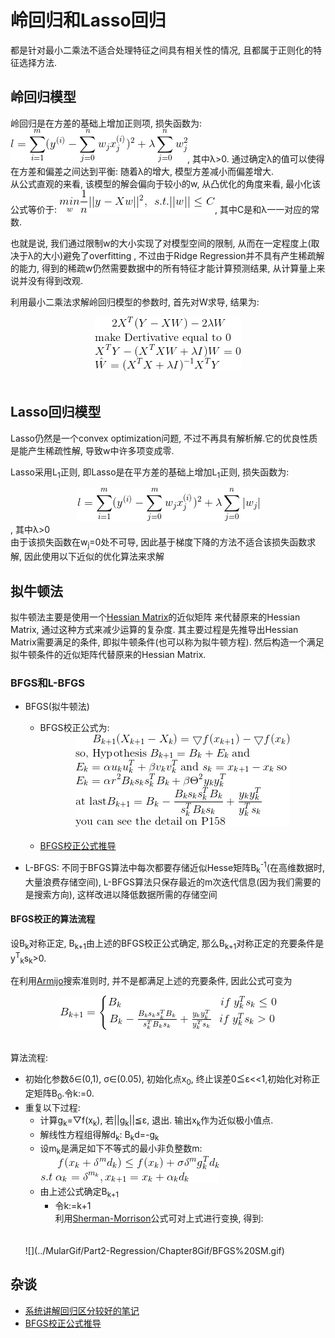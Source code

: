 # 岭回归和Lasso回归

都是针对最小二乘法不适合处理特征之间具有相关性的情况, 且都属于正则化的特征选择方法.

## 岭回归模型

岭回归是在方差的基础上增加正则项, 损失函数为: ![](../MularGif/Part2-Regression/Chapter8Gif/RidgeRegression.gif), 其中λ>0.
通过确定λ的值可以使得在方差和偏差之间达到平衡: 随着λ的增大, 模型方差减小而偏差增大.
<br>从公式直观的来看, 该模型的解会偏向于较小的w, 从凸优化的角度来看, 最小化该公式等价于: 
![](../MularGif/Part2-Regression/Chapter8Gif/RegularizerThought.gif), 其中C是和λ一一对应的常数.

也就是说, 我们通过限制w的大小实现了对模型空间的限制, 从而在一定程度上(取决于λ的大小)避免了overfitting
, 不过由于Ridge Regression并不具有产生稀疏解的能力, 得到的稀疏w仍然需要数据中的所有特征才能计算预测结果, 
从计算量上来说并没有得到改观.

利用最小二乘法求解岭回归模型的参数时, 首先对W求导, 结果为: 
<br><center>![](../MularGif/Part2-Regression/Chapter8Gif/RidgeRegressionWeight.gif)</center></br>


## Lasso回归模型
Lasso仍然是一个convex optimization问题, 不过不再具有解析解.它的优良性质是能产生稀疏性解, 导致w中许多项变成零.


Lasso采用L<sub>1</sub>正则, 即Lasso是在平方差的基础上增加L<sub>1</sub>正则, 损失函数为:
<br><center>![](../MularGif/Part2-Regression/Chapter8Gif/Lasso.gif)</center>, 其中λ>0</br>
由于该损失函数在w<sub>j</sub>=0处不可导, 因此基于梯度下降的方法不适合该损失函数求解, 
因此使用以下近似的优化算法来求解


## 拟牛顿法

拟牛顿法主要是使用一个[Hessian Matrix](https://blog.csdn.net/caimouse/article/details/60465975)的近似矩阵
来代替原来的Hessian Matrix, 通过这种方式来减少运算的复杂度. 其主要过程是先推导出Hessian Matrix需要满足的条件, 
即拟牛顿条件(也可以称为拟牛顿方程). 然后构造一个满足拟牛顿条件的近似矩阵代替原来的Hessian Matrix.

### BFGS和L-BFGS

- BFGS(拟牛顿法)
    - BFGS校正公式为: <br><center>![](../MularGif/Part2-Regression/Chapter8Gif/BFGS.gif)</center></br>
    - [BFGS校正公式推导](https://www.cnblogs.com/liuwu265/p/4714396.html)
    
- L-BFGS: 不同于BFGS算法中每次都要存储近似Hesse矩阵B<sub>k</sub><sup>-1</sup>(在高维数据时, 大量浪费存储空间), 
L-BFGS算法只保存最近的m次迭代信息(因为我们需要的是搜索方向), 这样改进以降低数据所需的存储空间

#### BFGS校正的算法流程

设B<sub>k</sub>对称正定, B<sub>k+1</sub>由上述的BFGS校正公式确定, 那么B<sub>k+1</sub>对称正定的充要条件是
y<sup>T</sup><sub>k</sub>s<sub>k</sub>>0.

在利用[Armijo](https://baike.baidu.com/item/Armijo%E6%9D%A1%E4%BB%B6/3549086)搜索准则时, 并不是都满足上述的充要条件,
 因此公式可变为
 <br><center>![](../MularGif/Part2-Regression/Chapter8Gif/NewBFGS.gif)</center></br>
 
算法流程:
- 初始化参数δ∈(0,1), σ∈(0.05), 初始化点x<sub>0</sub>, 终止误差0≦ε<<1,初始化对称正定矩阵B<sub>0</sub>.令k:=0.
- 重复以下过程:
    - 计算g<sub>k</sub>=▽f(x<sub>k</sub>), 若||g<sub>k</sub>||≦ε, 退出. 输出x<sub>k</sub>作为近似极小值点.
    - 解线性方程组得解d<sub>k</sub>: B<sub>k</sub>d=-g<sub>k</sub>
    - 设m<sub>k</sub>是满足如下不等式的最小非负整数m:
    <br>![](../MularGif/Part2-Regression/Chapter8Gif/BFGS%20Neq.gif)</br>
    - 由上述公式确定B<sub>k+1</sub>
        - 令k:=k+1
    <br>利用[Sherman-Morrison](https://blog.csdn.net/zhangping1987/article/details/24365455)公式可对上式进行变换, 
    得到:
    </br>
    <br>![](../MularGif/Part2-Regression/Chapter8Gif/BFGS%20SM.gif)</br>
    
## 杂谈

- [系统讲解回归区分较好的笔记](https://blog.csdn.net/hzw19920329/article/details/77200475)
- [BFGS校正公式推导](https://www.cnblogs.com/liuwu265/p/4714396.html)